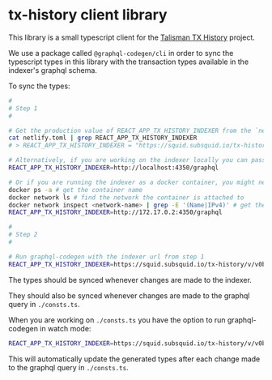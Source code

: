 # tx-history client library

This library is a small typescript client for the [Talisman TX History](https://github.com/TalismanSociety/firesquid-tx-history/) project.

We use a package called `@graphql-codegen/cli` in order to sync the typescript types in this library with the transaction types available in the indexer's graphql schema.

To sync the types:

```bash
#
# Step 1
#

# Get the production value of REACT_APP_TX_HISTORY_INDEXER from the `netlify.toml` config file inside the talisman-web repo.
cat netlify.toml | grep REACT_APP_TX_HISTORY_INDEXER
# > REACT_APP_TX_HISTORY_INDEXER = "https://squid.subsquid.io/tx-history/v/v0b/graphql"

# Alternatively, if you are working on the indexer locally you can pass the URL of your development instance
REACT_APP_TX_HISTORY_INDEXER=http://localhost:4350/graphql

# Or if you are running the indexer as a docker container, you might need to get the IP of the container, e.g.
docker ps -a # get the container name
docker network ls # find the network the container is attached to
docker network inspect <network-name> | grep -E '(Name|IPv4)' # get the ip address of the container
REACT_APP_TX_HISTORY_INDEXER=http://172.17.0.2:4350/graphql

#
# Step 2
#

# Run graphql-codegen with the indexer url from step 1
REACT_APP_TX_HISTORY_INDEXER=https://squid.subsquid.io/tx-history/v/v0b/graphql yarn tx-history:graphql:codegen
```

The types should be synced whenever changes are made to the indexer.

They should also be synced whenever changes are made to the graphql query in `./consts.ts`.

When you are working on `./consts.ts` you have the option to run graphql-codegen in watch mode:

```bash
REACT_APP_TX_HISTORY_INDEXER=https://squid.subsquid.io/tx-history/v/v0b/graphql yarn tx-history:graphql:codegen --watch
```

This will automatically update the generated types after each change made to the graphql query in `./consts.ts`.
